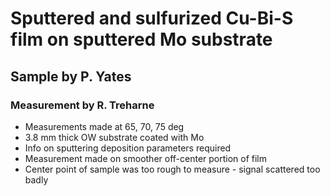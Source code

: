 # Sputtered and sulfurized Cu-Bi-S film on sputtered Mo substrate
## Sample by P. Yates
### Measurement by R. Treharne

* Measurements made at 65, 70, 75 deg
* 3.8 mm thick OW substrate coated with Mo
* Info on sputtering deposition parameters required
* Measurement made on smoother off-center portion of film
* Center point of sample was too rough to measure - signal scattered too badly
